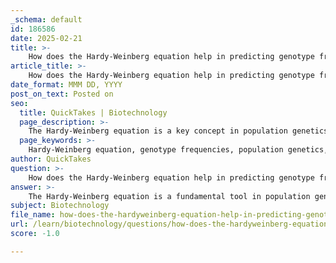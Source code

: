 ```yaml
---
_schema: default
id: 186586
date: 2025-02-21
title: >-
    How does the Hardy-Weinberg equation help in predicting genotype frequencies in a population?
article_title: >-
    How does the Hardy-Weinberg equation help in predicting genotype frequencies in a population?
date_format: MMM DD, YYYY
post_on_text: Posted on
seo:
  title: QuickTakes | Biotechnology
  page_description: >-
    The Hardy-Weinberg equation is a key concept in population genetics used to predict genotype frequencies in non-evolving populations, providing insights into genetic variation and evolutionary processes.
  page_keywords: >-
    Hardy-Weinberg equation, genotype frequencies, population genetics, allele frequencies, homozygous, heterozygous, equilibrium, evolutionary forces, genetic variation, null hypothesis, testing for evolution
author: QuickTakes
question: >-
    How does the Hardy-Weinberg equation help in predicting genotype frequencies in a population?
answer: >-
    The Hardy-Weinberg equation is a fundamental tool in population genetics that helps predict genotype frequencies in a population that is not evolving. The equation is expressed as:\n\n$$\np^2 + 2pq + q^2 = 1\n$$\n\nwhere:\n- $ p $ is the frequency of the dominant allele (A),\n- $ q $ is the frequency of the recessive allele (a),\n- $ p^2 $ represents the frequency of homozygous dominant individuals (AA),\n- $ 2pq $ represents the frequency of heterozygous individuals (Aa),\n- $ q^2 $ represents the frequency of homozygous recessive individuals (aa).\n\n### How the Hardy-Weinberg Equation Works\n\n1. **Allele Frequencies**: The equation starts with the frequencies of the alleles in the population. If you know the frequency of one allele (say $ p $), you can easily calculate the frequency of the other allele using the relationship $ p + q = 1 $.\n\n2. **Genotype Frequencies**: Once the allele frequencies are established, the Hardy-Weinberg equation allows for the calculation of expected genotype frequencies. For example, if you know $ p $ and $ q $, you can calculate:\n   - The expected frequency of homozygous dominant individuals ($ p^2 $),\n   - The expected frequency of heterozygous individuals ($ 2pq $),\n   - The expected frequency of homozygous recessive individuals ($ q^2 $).\n\n3. **Predicting Future Generations**: The equation can be used to predict the genotype frequencies in future generations, assuming that the population remains in Hardy-Weinberg equilibrium (i.e., no evolutionary forces are acting on it).\n\n### Importance of the Hardy-Weinberg Equation\n\n- **Baseline for Evolutionary Studies**: The Hardy-Weinberg equilibrium serves as a null hypothesis in population genetics. If observed genotype frequencies deviate from those predicted by the equation, it suggests that evolutionary forces (such as natural selection, genetic drift, mutation, or gene flow) are at play.\n\n- **Understanding Genetic Variation**: By using the Hardy-Weinberg equation, researchers can gain insights into the genetic structure of populations and the mechanisms driving changes in allele and genotype frequencies over time.\n\n- **Testing for Evolution**: The equation provides a framework for testing whether a population is evolving. If a population's genotype frequencies match those predicted by the Hardy-Weinberg equation, it indicates that the population is in equilibrium and not undergoing evolutionary change.\n\nIn summary, the Hardy-Weinberg equation is a powerful tool for predicting genotype frequencies in a population, providing a foundation for understanding genetic variation and the forces of evolution.
subject: Biotechnology
file_name: how-does-the-hardyweinberg-equation-help-in-predicting-genotype-frequencies-in-a-population.md
url: /learn/biotechnology/questions/how-does-the-hardyweinberg-equation-help-in-predicting-genotype-frequencies-in-a-population
score: -1.0

---
```


&nbsp;
